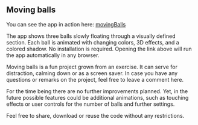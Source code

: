 ## Moving balls

You can see the app in action here: [movingBalls](https://fab-log.github.io/movingBalls.html)

The app shows three balls slowly floating through a visually defined section. Each ball is animated with changing colors, 3D effects, and a colored shadow. No installation is required. Opening the link above will run the app automatically in any browser.

Moving balls is a fun project grown from an exercise. It can serve for distraction, calming down or as a screen saver. In case you have any questions or remarks on the project, feel free to leave a comment here.

For the time being there are no further improvements planned. Yet, in the future possible features could be additional animations, such as touching effects or user controls for the number of balls and further settings.

Feel free to share, download or reuse the code without any restrictions.
